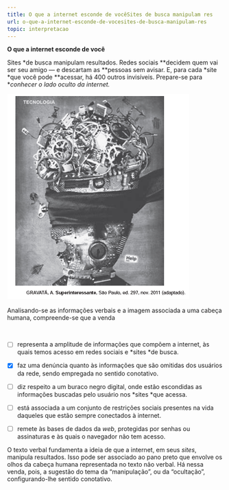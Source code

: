 ```yaml
---
title: O que a internet esconde de vocêSites de busca manipulam res
url: o-que-a-internet-esconde-de-vocesites-de-busca-manipulam-res
topic: interpretacao
---
```



**O que a internet esconde de você**

Sites *de busca manipulam resultados. Redes sociais **decidem quem vai ser seu amigo — e descartam as **pessoas sem avisar. E, para cada *site *que você pode **acessar, há 400 outros invisíveis. Prepare-se para **conhecer o lado oculto da internet.*

![](d025c124-88a0-b4fd-4c4f-4a62fda388a1.png)

Analisando-se as informações verbais e a imagem associada a uma cabeça humana, compreende-se que a venda

 



- [ ] representa a amplitude de informações que compõem a internet, às quais temos acesso em redes sociais e *sites *de busca.
- [x] faz uma denúncia quanto às informações que são omitidas dos usuários da rede, sendo empregada no sentido conotativo.
- [ ] diz respeito a um buraco negro digital, onde estão escondidas as informações buscadas pelo usuário nos *sites *que acessa.
- [ ] está associada a um conjunto de restrições sociais presentes na vida daqueles que estão sempre conectados à internet.
- [ ] remete às bases de dados da *web*, protegidas por senhas ou assinaturas e às quais o navegador não tem acesso.


O texto verbal fundamenta a ideia de que a internet, em seus *sites*, manipula resultados. Isso pode ser associado ao pano preto que envolve os olhos da cabeça humana representada no texto não verbal. Há nessa venda, pois, a sugestão do tema da “manipulação”, ou da “ocultação”, configurando-lhe sentido conotativo.
